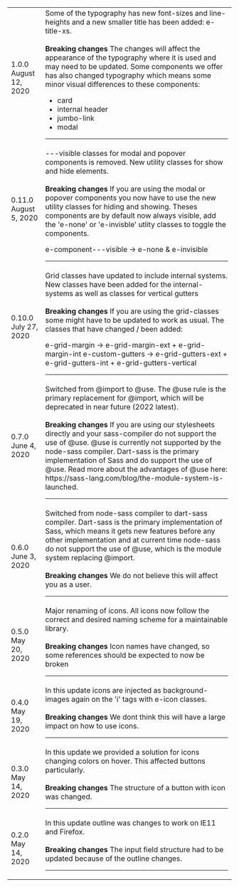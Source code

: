 <table>
<tr>
    <td class="e-w-25">
    <span class="e-title-sm">
    1.0.0
    </span>
    <br>
      <span class="e-text-info">
    August 12, 2020
    </span>
    </td>
    <td class="e-text-info e-w-75">
        <span>
         Some of the typography has new font-sizes and line-heights and a new smaller title has been added: e-title-xs.
        </span>
        <br>
        <br>
        <span class="e-mt-8">
            <b>Breaking changes</b>
            The changes will affect the appearance of the typography where it is used and may need to be updated. Some
components we offer has also changed typography which means some minor visual differences to these components:

- card
- internal header
- jumbo-link
- modal </span>

---

</td>
</tr>

<tr>
    <td class="e-w-25">
    <span class="e-title-sm">
    0.11.0
    </span>
    <br>
      <span class="e-text-info">
    August 5, 2020
    </span>
    </td>
    <td class="e-text-info e-w-75">
        <span>
         ---visible classes for modal and popover components is removed. New utility classes for show and hide elements.
        </span>
        <br>
        <br>
        <span class="e-mt-8">
            <b>Breaking changes</b>
            If you are using the modal or popover components you now have to use the new utility classes for hiding and showing. Theses components are by default now always visible, add the 'e-none' or 'e-invisble' utlity classes to toggle the components.

e-component---visible -> e-none & e-invisible </span>

---

</td>

</tr>

<tr>
    <td class="e-w-25">
    <span class="e-title-sm">
    0.10.0
    </span>
    <br>
      <span class="e-text-info">
    July 27, 2020
    </span>
    </td>
    <td class="e-text-info e-w-75">
        <span>
         Grid classes have updated to include internal systems. New classes have been added for the internal-systems as well as classes for vertical gutters
        </span>
        <br>
        <br>
        <span class="e-mt-8">
            <b>Breaking changes</b>
            If you are using the grid-classes some might have to be updated to work as usual. The classes that have changed / been added:

e-grid-margin -> e-grid-margin-ext + e-grid-margin-int e-custom-gutters -> e-grid-gutters-ext +
e-grid-gutters-int + e-grid-gutters-vertical </span>

---

</td>

</tr>

<tr>
    <td class="e-w-25">
    <span class="e-title-sm">
    0.7.0
    </span>
    <br>
      <span class="e-text-info">
    June 4, 2020
    </span>
    </td>
    <td class="e-text-info e-w-75">
        <span>
         Switched from @import to @use. The @use rule is the primary replacement for @import, which will be deprecated in near future (2022 latest).
        </span>
        <br>
        <br>
        <span class="e-mt-8">
            <b>Breaking changes</b>
            If you are using our stylesheets directly and your sass-compiler do not support the use of @use. @use is currently not supported by the node-sass compiler. Dart-sass is the primary implementation of Sass and do support the use of @use. Read more about the advantages of @use here: https://sass-lang.com/blog/the-module-system-is-launched. </span>
            
            
---
 </td>
</tr>

<tr>
    <td class="e-w-25">
    <span class="e-title-sm">
    0.6.0
    </span>
    <br>
      <span class="e-text-info">
    June 3, 2020
    </span>
    </td>
    <td class="e-text-info e-w-75">
        <span>
         Switched from node-sass compiler to dart-sass compiler. Dart-sass is the primary implementation of Sass, which means it gets new features before any other implementation and at current time node-sass do not support the use of @use, which is the module system replacing @import.
        </span>
        <br>
        <br>
        <span class="e-mt-8">
            <b>Breaking changes</b>
            We do not believe this will affect you as a user.

</span>

---

</td>

</tr>

<tr>
    <td class="e-w-25">
    <span class="e-title-sm">
    0.5.0
    </span>
    <br>
      <span class="e-text-info">
    May 20, 2020
    </span>
    </td>
    <td class="e-text-info e-w-75">
        <span>
         Major renaming of icons. All icons now follow the correct and desired naming scheme for a maintainable library.
        </span>
        <br>
        <br>
        <span class="e-mt-8">
            <b>Breaking changes</b>
            Icon names have changed, so some references should be expected to now be broken
 </span>
 
 
---
 </td>
</tr>

<tr>
    <td class="e-w-25">
    <span class="e-title-sm">
    0.4.0
    </span>
    <br>
      <span class="e-text-info">
    May 19, 2020
    </span>
    </td>
    <td class="e-text-info e-w-75">
        <span>
         In this update icons are injected as background-images again on the 'i' tags with e-icon classes.
        </span>
        <br>
        <br>
        <span class="e-mt-8">
            <b>Breaking changes</b>
            We dont think this will have a large impact on how to use icons.
 </span>
 
 
---
 </td>
</tr>

<tr>
    <td class="e-w-25">
    <span class="e-title-sm">
    0.3.0
    </span>
    <br>
      <span class="e-text-info">
    May 14, 2020
    </span>
    </td>
    <td class="e-text-info e-w-75">
        <span>
         In this update we provided a solution for icons changing colors on hover. This affected buttons particularly.
        </span>
        <br>
        <br>
        <span class="e-mt-8">
            <b>Breaking changes</b>
            The structure of a button with icon was changed.
</span>

---

 </td>
</tr>

<tr>
    <td class="e-w-25">
    <span class="e-title-sm">
    0.2.0
    </span>
    <br>
      <span class="e-text-info">
    May 14, 2020
    </span>
    </td>
    <td class="e-text-info e-w-75">
        <span>
         In this update outline was changes to work on IE11 and Firefox.
        </span>
        <br>
        <br>
        <span class="e-mt-8">
            <b>Breaking changes</b>
            The input field structure had to be updated because of the outline changes.
 </span>
 
 
---
 </td>
</tr>
</table>
